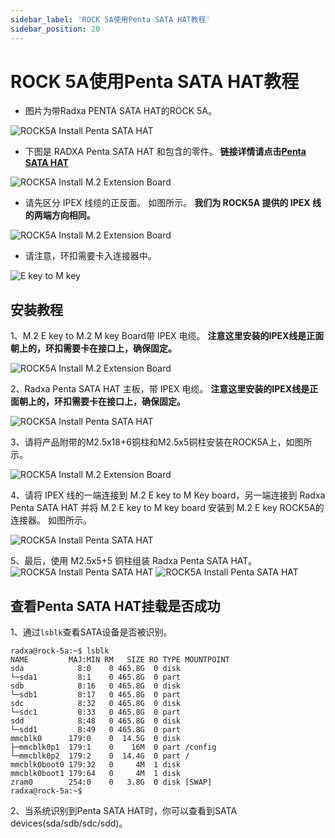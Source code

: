 ```yaml
---
sidebar_label: 'ROCK 5A使用Penta SATA HAT教程'
sidebar_position: 20
---
```


# ROCK 5A使用Penta SATA HAT教程

- 图片为带Radxa PENTA SATA HAT的ROCK 5A。

![ROCK5A Install Penta SATA HAT](/img/rock5a/rock5a-penta-sata-hat-05.webp)

- 下图是 RADXA Penta SATA HAT 和包含的零件。
**链接详情请点击[Penta SATA HAT](../../../accessories/penta-sata-hat)**

![ROCK5A Install M.2 Extension Board](/img/accessories/penta-sata-hat-01.webp)

- 请先区分 IPEX 线缆的正反面。 如图所示。 **我们为 ROCK5A 提供的 IPEX 线的两端方向相同。**

![ROCK5A Install M.2 Extension Board](/img/accessories/m2-extension-board-04.webp)

- 请注意，环扣需要卡入连接器中。

![E key to M key](/img/accessories/ekey-to-mkey-01.webp)

## 安装教程

1、M.2 E key to M.2 M key Board带 IPEX 电缆。 **注意这里安装的IPEX线是正面朝上的，环扣需要卡在接口上，确保固定。**

![ROCK5A Install M.2 Extension Board](/img/accessories/m2-extension-board-02.webp)

2、Radxa Penta SATA HAT 主板，带 IPEX 电缆。 **注意这里安装的IPEX线是正面朝上的，环扣需要卡在接口上，确保固定。**

![ROCK5A Install Penta SATA HAT](/img/rock5a/rock5a-penta-sata-hat-04.webp)

3、请将产品附带的M2.5x18+6铜柱和M2.5x5铜柱安装在ROCK5A上，如图所示。

![ROCK5A Install M.2 Extension Board](/img/rock5a/rock5a-m2-extension-board-04.jpg)

4、请将 IPEX 线的一端连接到 M.2 E key to M Key board，另一端连接到 Radxa Penta SATA HAT 并将 M.2 E key to M key board 安装到 M.2 E key ROCK5A的连接器。 如图所示。

![ROCK5A Install Penta SATA HAT](/img/rock5a/rock5a-penta-sata-hat-03.webp)

5、最后，使用 M2.5x5+5 铜柱组装 Radxa Penta SATA HAT。
![ROCK5A Install Penta SATA HAT](/img/rock5a/rock5a-penta-sata-hat-01.webp)
![ROCK5A Install Penta SATA HAT](/img/rock5a/rock5a-penta-sata-hat-02.webp)

## 查看Penta SATA HAT挂载是否成功

1、通过```lsblk```查看SATA设备是否被识别。

```
radxa@rock-5a:~$ lsblk
NAME         MAJ:MIN RM   SIZE RO TYPE MOUNTPOINT
sda            8:0    0 465.8G  0 disk 
└─sda1         8:1    0 465.8G  0 part 
sdb            8:16   0 465.8G  0 disk 
└─sdb1         8:17   0 465.8G  0 part 
sdc            8:32   0 465.8G  0 disk 
└─sdc1         8:33   0 465.8G  0 part 
sdd            8:48   0 465.8G  0 disk 
└─sdd1         8:49   0 465.8G  0 part 
mmcblk0      179:0    0  14.5G  0 disk 
├─mmcblk0p1  179:1    0    16M  0 part /config
└─mmcblk0p2  179:2    0  14.4G  0 part /
mmcblk0boot0 179:32   0     4M  1 disk 
mmcblk0boot1 179:64   0     4M  1 disk 
zram0        254:0    0   3.8G  0 disk [SWAP]
radxa@rock-5a:~$ 
```

2、当系统识别到Penta SATA HAT时，你可以查看到SATA devices(sda/sdb/sdc/sdd)。

